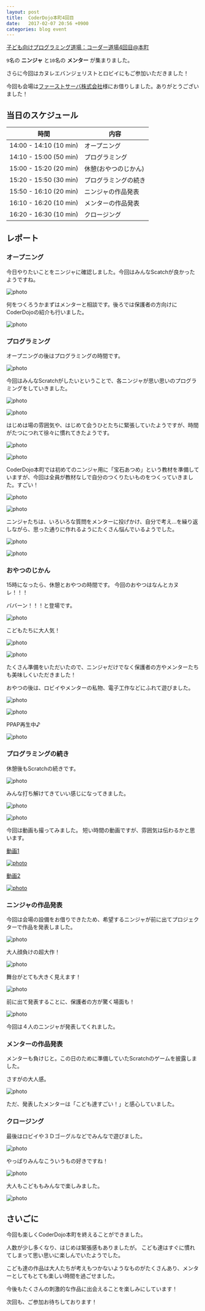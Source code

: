 ```yaml
---
layout: post
title:  CoderDojo本町4回目
date:   2017-02-07 20:56 +0900
categories: blog event
---
```


[子ども向けプログラミング道場：コーダー道場4回目@本町](https://coderdojo-hommachi.doorkeeper.jp/events/56121)

`9`名の **ニンジャ** と`10`名の **メンター** が集まりました。

さらに今回はカヌレエバンジェリストとロビイにもご参加いただきました！


今回も会場は[ファーストサーバ株式会社](https://www.firstserver.co.jp/)様にお借りしました。ありがとうございました！

## 当日のスケジュール

時間                   | 内容
-----------------------|------
14:00 - 14:10 (10 min) | オープニング
14:10 - 15:00 (50 min) | プログラミング
15:00 - 15:20 (20 min) | 休憩(おやつのじかん)
15:20 - 15:50 (30 min) | プログラミングの続き
15:50 - 16:10 (20 min) | ニンジャの作品発表
16:10 - 16:20 (10 min) | メンターの作品発表
16:20 - 16:30 (10 min) | クロージング

## レポート


### オープニング

今日やりたいことをニンジャに確認しました。今回はみんなScatchが良かったようですね。

![photo](/assets/img/2017-02-05/c_P1090192.jpg)

何をつくろうかまずはメンターと相談です。後ろでは保護者の方向けにCoderDojoの紹介も行いました。

![photo](/assets/img/2017-02-05/c_P1090218.jpg)


### プログラミング

オープニングの後はプログラミングの時間です。

![photo](/assets/img/2017-02-05/c_P1090256.jpg)

今回はみんなScratchがしたいということで、各ニンジャが思い思いのプログラミングをしていきました。

![photo](/assets/img/2017-02-05/c_P1090203.jpg)

![photo](/assets/img/2017-02-05/c_P1090219.jpg)

はじめは場の雰囲気や、はじめて会うひとたちに緊張していたようですが、時間がたつにつれて徐々に慣れてきたようです。

![photo](/assets/img/2017-02-05/c_DSC_0052.jpg)

![photo](/assets/img/2017-02-05/c_DSC_0042.jpg)

CoderDojo本町では初めてのニンジャ用に「宝石あつめ」という教材を準備していますが、今回は全員が教材なしで自分のつくりたいものをつくっていきました。すごい！

![photo](/assets/img/2017-02-05/c_P1090223.jpg)

![photo](/assets/img/2017-02-05/c_P1090235.jpg)

ニンジャたちは、いろいろな質問をメンターに投げかけ、自分で考え...を繰り返しながら、思った通りに作れるようにたくさん悩んでいるようでした。

![photo](/assets/img/2017-02-05/c_P1090237.jpg)

![photo](/assets/img/2017-02-05/c_P1090255.jpg)


###  おやつのじかん

15時になったら、休憩とおやつの時間です。
今回のおやつはなんとカヌレ！！！

ババーン！！！と登場です。

![photo](/assets/img/2017-02-05/c_P1090242.jpg)

こどもたちに大人気！

![photo](/assets/img/2017-02-05/c_P1090262.jpg)

![photo](/assets/img/2017-02-05/c_P1090266.jpg)

たくさん準備をいただいたので、ニンジャだけでなく保護者の方やメンターたちも美味しくいただきました！

おやつの後は、ロビイやメンターの私物、電子工作などにふれて遊びました。

![photo](/assets/img/2017-02-05/c_DSC_0078.jpg)

![photo](/assets/img/2017-02-05/c_DSC_0062.jpg)

PPAP再生中♪

![photo](/assets/img/2017-02-05/c_DSC_0064.jpg)


### プログラミングの続き

休憩後もScratchの続きです。

![photo](/assets/img/2017-02-05/c_DSC_0031.jpg)

みんな打ち解けてきていい感じになってきました。

![photo](/assets/img/2017-02-05/c_DSC_0056.jpg)

![photo](/assets/img/2017-02-05/c_DSC_0060.jpg)

今回は動画も撮ってみました。
短い時間の動画ですが、雰囲気は伝わるかと思います。

[動画1](https://goo.gl/photos/4cEgV5SWYzy2hper5)

[![photo](/assets/img/2017-02-05/movie1.png)](https://goo.gl/photos/4cEgV5SWYzy2hper5)

[動画2](https://goo.gl/photos/ch1DcDcG8EW8B5yo6)

[![photo](/assets/img/2017-02-05/movie2.png)](https://goo.gl/photos/ch1DcDcG8EW8B5yo6)


### ニンジャの作品発表

今回は会場の設備をお借りできたため、希望するニンジャが前に出てプロジェクターで作品を発表しました。

![photo](/assets/img/2017-02-05/c_DSC_0090.jpg)

大人顔負けの超大作！

![photo](/assets/img/2017-02-05/c_DSC_0097.jpg)

舞台がとても大きく見えます！

![photo](/assets/img/2017-02-05/c_DSC_0106.jpg)

前に出て発表することに、保護者の方が驚く場面も！

![photo](/assets/img/2017-02-05/c_DSC_0110.jpg)

今回は４人のニンジャが発表してくれました。


### メンターの作品発表

メンターも負けじと。この日のために準備していたScratchのゲームを披露しました。

さすがの大人感。

![photo](/assets/img/2017-02-05/c_DSC_0116.jpg)

ただ、発表したメンターは「こども達すごい！」と感心していました。


### クロージング

最後はロビイや３Ｄゴーグルなどでみんなで遊びました。

![photo](/assets/img/2017-02-05/c_DSC_0121.jpg)

やっぱりみんなこういうもの好きですね！

![photo](/assets/img/2017-02-05/c_DSC_0123.jpg)

大人もこどももみんなで楽しみました。

![photo](/assets/img/2017-02-05/c_DSC_0126.jpg)


## さいごに

今回も楽しくCoderDojo本町を終えることができました。

人数が少し多くなり、はじめは緊張感もありましたが。
こども達はすぐに慣れてしまって思い思いに楽しんでいたようでした。

こども達の作品は大人たちが考えもつかないようなものがたくさんあり、メンターとしてもとても楽しい時間を過ごせました。

今後もたくさんの刺激的な作品に出会えることを楽しみにしています！

次回も、ご参加お待ちしております！
